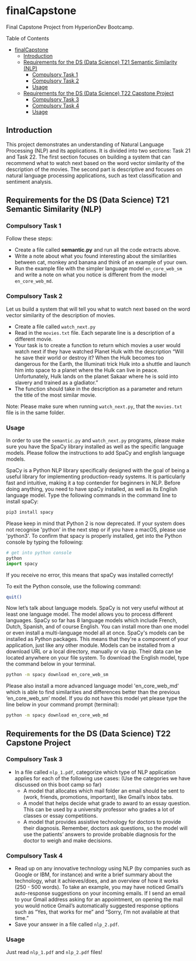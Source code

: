# finalCapstone

Final Capstone Project from HyperionDev Bootcamp.

Table of Contents

- [finalCapstone](#finalcapstone)
  * [Introduction](#introduction)
  * [Requirements for the DS (Data Science) T21 Semantic Similarity (NLP)](#requirements-for-the-ds-data-science-t21-semantic-similarity-nlp)
    + [Compulsory Task 1](#compulsory-task-1)
    + [Compulsory Task 2](#compulsory-task-2)
    + [Usage](#usage)
  * [Requirements for the DS (Data Science) T22 Capstone Project](#requirements-for-the-ds-data-science-t22-capstone-project)
    + [Compulsory Task 3](#compulsory-task-3)
    + [Compulsory Task 4](#compulsory-task-4)
    + [Usage](#usage-1)



## Introduction
This project demonstrates an understanding of Natural Language Processing (NLP) and its applications.
It is divided into two sections: Task 21 and Task 22. The first section focuses on building a system that
can recommend what to watch next based on the word vector similarity of the description of the movies.
The second part is descriptive and focuses on natural language processing applications, such as text 
classification and sentiment analysis.


## Requirements for the DS (Data Science) T21 Semantic Similarity (NLP)

### Compulsory Task 1
Follow these steps:
- Create a file called **semantic.py** and run all the code extracts above.
- Write a note about what you found interesting about the similarities
between cat, monkey and banana and think of an example of your own.
- Run the example file with the simpler language model `en_core_web_sm` and
write a note on what you notice is different from the model `en_core_web_md`.

### Compulsory Task 2
Let us build a system that will tell you what to watch next based on the word
vector similarity of the description of movies.
- Create a file called `watch_next.py`
- Read in the `movies.txt` file. Each separate line is a description of a different
movie.
- Your task is to create a function to return which movies a user would watch
next if they have watched Planet Hulk with the description “Will he save
their world or destroy it? When the Hulk becomes too dangerous for the
Earth, the Illuminati trick Hulk into a shuttle and launch him into space to a
planet where the Hulk can live in peace. Unfortunately, Hulk lands on the
planet Sakaar where he is sold into slavery and trained as a gladiator.”
- The function should take in the description as a parameter and return the
title of the most similar movie.

Note: Please make sure when running `watch_next.py`, that the `movies.txt` file is in the same folder.

### Usage

In order to use the `semantic.py` and `watch_next.py` programs, please make sure you have the SpaCy library
installed as well as the specific language models. Please follow the instructions to add SpaCy and english 
language models.

SpaCy is a Python NLP library specifically designed with the goal of being a useful
library for implementing production-ready systems. It is particularly fast and
intuitive, making it a top contender for beginners in NLP. Before doing anything,
you need to have spaCy installed, as well as its English language model.
Type the following commands in the command line to install spaCy:


```bash
pip3 install spacy
```


Please keep in mind that Python 2 is now deprecated. If your system does not
recognise 'python' in the next step or if you have a macOS, please use 'python3'.
To confirm that spacy is properly installed, get into the Python console by typing
the following:
```python
# get into python console
python
import spacy
```

If you receive no error, this means that spaCy was installed correctly!

To exit the Python console, use the following command:
```bash
quit()
```


Now let’s talk about language models.
SpaCy is not very useful without at least one language model. The model allows
you to process different languages. SpaCy so far has 8 language models which
include French, Dutch, Spanish, and of course English. You can install more than
one model or even install a multi-language model all at once. SpaCy's models can
be installed as Python packages. This means that they're a component of your
application, just like any other module. Models can be installed from a download
URL or a local directory, manually or via pip. Their data can be located anywhere on
your file system.
To download the English model, type the command below in your terminal.

```bash
python -m spacy download en_core_web_sm
```

Please also install a more advanced language model 'en_core_web_md' which is able to 
find similarities and differences better than the previous ‘en_core_web_sm’ model.
If you do not have this model yet please type the line below in your command prompt
(terminal):

```bash
python -m spacy download en_core_web_md
```


## Requirements for the DS (Data Science) T22 Capstone Project

### Compulsory Task 3
- In a file called `nlp_1.pdf`, categorize which type of NLP application applies for each of the following use cases:
(Use the categories we have discussed on this boot camp so far)
  - A model that allocates which mail folder an email should be sent to (work, friends, promotions, important), like Gmail’s inbox tabs.
  - A model that helps decide what grade to award to an essay question. This can be used by a university professor who grades a lot of classes or essay competitions.
  - A model that provides assistive technology for doctors to provide their diagnosis. Remember, doctors ask questions, so the model will use the patients’ answers to provide probable diagnosis for the doctor to weigh and make decisions.


### Compulsory Task 4
- Read up on any innovative technology using NLP (by companies such as Google or IBM, for instance) and write a brief summary about the technology, what it achieves/does, and an overview of how it works (250 - 500 words).
To take an example, you may have noticed Gmail’s auto-response suggestions on your incoming emails. If I send an email to your Gmail address asking for an appointment, on opening the mail you would notice Gmail’s automatically suggested response options such as “Yes, that works for me” and “Sorry, I’m not available at that time.”
- Save your answer in a file called `nlp_2.pdf`.

### Usage
Just read `nlp_1.pdf` and `nlp_2.pdf` files!



